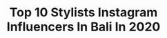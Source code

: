 ---
title: Top 10 Stylists Instagram Influencers In Bali In 2020
description: >-
  Find top stylists Instagram influencers in Bali in 2020. Most popular hashtags: #bali #balimodel #balistylist #fashionstylist.
platform: Instagram
profiles:
  - username: "polisandraa"
    fullname: >-
      Polina Bokova
    location: "Indonesia"
    followers: 20328
    engagement: 130
    commentsToLikes: 0.089440
    avatar: "https://scontent-ams4-1.cdninstagram.com/v/t51.2885-19/s320x320/84155543_194020045164490_2308488721952931840_n.jpg?_nc_ht=scontent-ams4-1.cdninstagram.com&_nc_ohc=-PiyP9rKNOUAX82q1Wt&oh=b32e4f4e7068ddd97b4db229159dcc36&oe=5EBD581E"
    verified: false
    hashtags: "#baliphotoshoot, #moscowmodel, #jupiter, #catalogue"
  - username: "anatolievs"
    fullname: >-
      Фотограф Бали
    location: "Indonesia"
    followers: 27916
    engagement: 107
    commentsToLikes: 0.034602
    avatar: "https://scontent-lhr8-1.cdninstagram.com/v/t51.2885-19/s320x320/25017181_200915540455811_3820031053653868544_n.jpg?_nc_ht=scontent-lhr8-1.cdninstagram.com&_nc_ohc=tdDOIudFtRMAX98FcJz&oh=924c0438ca816f8055abe30f37b67477&oe=5EBA1156"
    verified: false
    hashtags: "#photographerdubai, #balimodel, #nikontakez, #bikinishootbali"
  - username: "marionmax_stylist"
    fullname: >-
      Marion Max
    location: "Indonesia"
    followers: 8800
    engagement: 317
    commentsToLikes: 0.012863
    avatar: "https://scontent-bos3-1.cdninstagram.com/v/t51.2885-19/s320x320/54512668_2304880209835259_7532955909392171008_n.jpg?_nc_ht=scontent-bos3-1.cdninstagram.com&_nc_ohc=8bTSdHNwIiwAX9URjLL&oh=ce9c685b3c0764c23777e4c19651be56&oe=5EB8E409"
    verified: false
    hashtags: "#canggu, #lookbook, #productshoot, #makeupartist"
  - username: "rifabimbi"
    fullname: >-
      BIM
    location: "Indonesia"
    followers: 9837
    engagement: 867
    commentsToLikes: 0.014983
    avatar: "https://scontent-amt2-1.cdninstagram.com/v/t51.2885-19/s320x320/80864187_1285468301841759_8620422503250001920_n.jpg?_nc_ht=scontent-amt2-1.cdninstagram.com&_nc_ohc=UazbxUYnDYQAX-AvrJy&oh=fe9c291c2ad51421c6573313159b4e67&oe=5EB5839C"
    verified: false
    hashtags: "#sunset, #sunsetlover, #photobali, #shoot"
  - username: "marialerner"
    fullname: >-
      Maria Lerner
    location: "Indonesia"
    followers: 10291
    engagement: 556
    commentsToLikes: 0.064106
    avatar: "https://scontent-amt2-1.cdninstagram.com/v/t51.2885-19/s320x320/31997939_369093573602886_7112707086194049024_n.jpg?_nc_ht=scontent-amt2-1.cdninstagram.com&_nc_ohc=lTOA0NGseOkAX9m0rw3&oh=163208ffeb1b0f749eb061429da723ec&oe=5EB9222B"
    verified: false
    hashtags: "#marialerner, #lifeinparadise, #balisunset, #morningthoughts"
  - username: "bhavyagowda.07"
    fullname: >-
      Bhavya gowda
    location: "Indonesia"
    followers: 62696
    engagement: 436
    commentsToLikes: 0.001414
    avatar: "https://scontent-ams4-1.cdninstagram.com/v/t51.2885-19/s320x320/90727749_234319074638162_6037172229312086016_n.jpg?_nc_ht=scontent-ams4-1.cdninstagram.com&_nc_ohc=0IVHk25Ii0UAX_nbGEW&oh=54fd906ab732ebe3765fcb70fe85821a&oe=5EB46739"
    verified: false
    hashtags: "#gooddaysahead, #bali, #sistersforlife, #picoftheyear"
  - username: "brigidalourdes"
    fullname: >-
      🌈 Welcome to my dreamy world 🌈
    location: "Indonesia"
    followers: 26749
    engagement: 330
    commentsToLikes: 0.032924
    avatar: "https://scontent-ams4-1.cdninstagram.com/v/t51.2885-19/s320x320/91032181_496087567945694_8241224689704239104_n.jpg?_nc_ht=scontent-ams4-1.cdninstagram.com&_nc_ohc=laONYeuBqeYAX_HPlP_&oh=608745a11c9ff2689c9d73e8994c2eab&oe=5EBD12A3"
    verified: false
    hashtags: "#happyvalentinesday, #blogger, #girls, #travelblogger"
  - username: "glamazoid"
    fullname: >-
      Angie Anggoro
    location: "Indonesia"
    followers: 58429
    engagement: 262
    commentsToLikes: 0.002468
    avatar: "https://scontent-ams4-1.cdninstagram.com/v/t51.2885-19/s320x320/25014380_167363143866098_7091043773664198656_n.jpg?_nc_ht=scontent-ams4-1.cdninstagram.com&_nc_ohc=7cp8Vucp4UkAX9rfz3k&oh=11bc5281a47cd25bae69fc1dfd8f328e&oe=5EA5F185"
    verified: false
    hashtags: "#flashbacksaturday, #fuckyeah, #repost, #angieanggoro"
  - username: "christiotanada"
    fullname: >-
      𝐭𝐢𝐨.
    location: "Indonesia"
    followers: 22967
    engagement: 387
    commentsToLikes: 0.015584
    avatar: "https://scontent-lhr8-1.cdninstagram.com/v/t51.2885-19/s320x320/70869061_2616107998604630_3770226458270629888_n.jpg?_nc_ht=scontent-lhr8-1.cdninstagram.com&_nc_ohc=_ZBC53EyAwgAX_z7qoQ&oh=b25aa04766a699f5ebb25c93b0e1a995&oe=5EB4C658"
    verified: false
    hashtags: "#geisha, #ootd, #tiomaintiktok, #invinciblezoom"
  - username: "malavika_ak"
    fullname: >-
      Malavika //
    location: "Indonesia"
    followers: 8506
    engagement: 678
    commentsToLikes: 0.006444
    avatar: "https://scontent-bos3-1.cdninstagram.com/v/t51.2885-19/s320x320/56627377_375792683026336_16062258564038656_n.jpg?_nc_ht=scontent-bos3-1.cdninstagram.com&_nc_ohc=U8AvdAzQGmwAX-x-IU9&oh=0195f1f06be803a8325069ef3b3e457d&oe=5EB19CD0"
    verified: false
    hashtags: "#pinspired, #beautifuldestinations, #malavikawrites, #throwback"
---